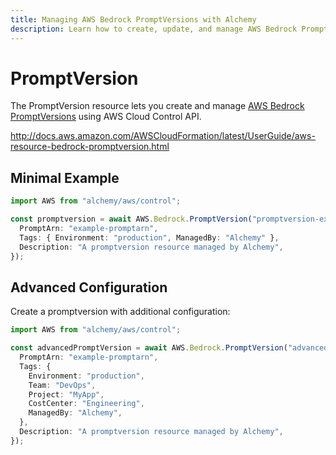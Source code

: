 ```yaml
---
title: Managing AWS Bedrock PromptVersions with Alchemy
description: Learn how to create, update, and manage AWS Bedrock PromptVersions using Alchemy Cloud Control.
---
```


# PromptVersion

The PromptVersion resource lets you create and manage [AWS Bedrock PromptVersions](https://docs.aws.amazon.com/bedrock/latest/userguide/) using AWS Cloud Control API.

http://docs.aws.amazon.com/AWSCloudFormation/latest/UserGuide/aws-resource-bedrock-promptversion.html

## Minimal Example

```ts
import AWS from "alchemy/aws/control";

const promptversion = await AWS.Bedrock.PromptVersion("promptversion-example", {
  PromptArn: "example-promptarn",
  Tags: { Environment: "production", ManagedBy: "Alchemy" },
  Description: "A promptversion resource managed by Alchemy",
});
```

## Advanced Configuration

Create a promptversion with additional configuration:

```ts
import AWS from "alchemy/aws/control";

const advancedPromptVersion = await AWS.Bedrock.PromptVersion("advanced-promptversion", {
  PromptArn: "example-promptarn",
  Tags: {
    Environment: "production",
    Team: "DevOps",
    Project: "MyApp",
    CostCenter: "Engineering",
    ManagedBy: "Alchemy",
  },
  Description: "A promptversion resource managed by Alchemy",
});
```

